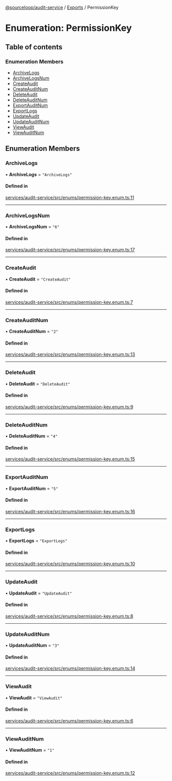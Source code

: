 [@sourceloop/audit-service](../README.md) / [Exports](../modules.md) / PermissionKey

# Enumeration: PermissionKey

## Table of contents

### Enumeration Members

- [ArchiveLogs](PermissionKey.md#archivelogs)
- [ArchiveLogsNum](PermissionKey.md#archivelogsnum)
- [CreateAudit](PermissionKey.md#createaudit)
- [CreateAuditNum](PermissionKey.md#createauditnum)
- [DeleteAudit](PermissionKey.md#deleteaudit)
- [DeleteAuditNum](PermissionKey.md#deleteauditnum)
- [ExportAuditNum](PermissionKey.md#exportauditnum)
- [ExportLogs](PermissionKey.md#exportlogs)
- [UpdateAudit](PermissionKey.md#updateaudit)
- [UpdateAuditNum](PermissionKey.md#updateauditnum)
- [ViewAudit](PermissionKey.md#viewaudit)
- [ViewAuditNum](PermissionKey.md#viewauditnum)

## Enumeration Members

### ArchiveLogs

• **ArchiveLogs** = ``"ArchiveLogs"``

#### Defined in

[services/audit-service/src/enums/permission-key.enum.ts:11](https://github.com/sourcefuse/loopback4-microservice-catalog/blob/53060ad88/services/audit-service/src/enums/permission-key.enum.ts#L11)

___

### ArchiveLogsNum

• **ArchiveLogsNum** = ``"6"``

#### Defined in

[services/audit-service/src/enums/permission-key.enum.ts:17](https://github.com/sourcefuse/loopback4-microservice-catalog/blob/53060ad88/services/audit-service/src/enums/permission-key.enum.ts#L17)

___

### CreateAudit

• **CreateAudit** = ``"CreateAudit"``

#### Defined in

[services/audit-service/src/enums/permission-key.enum.ts:7](https://github.com/sourcefuse/loopback4-microservice-catalog/blob/53060ad88/services/audit-service/src/enums/permission-key.enum.ts#L7)

___

### CreateAuditNum

• **CreateAuditNum** = ``"2"``

#### Defined in

[services/audit-service/src/enums/permission-key.enum.ts:13](https://github.com/sourcefuse/loopback4-microservice-catalog/blob/53060ad88/services/audit-service/src/enums/permission-key.enum.ts#L13)

___

### DeleteAudit

• **DeleteAudit** = ``"DeleteAudit"``

#### Defined in

[services/audit-service/src/enums/permission-key.enum.ts:9](https://github.com/sourcefuse/loopback4-microservice-catalog/blob/53060ad88/services/audit-service/src/enums/permission-key.enum.ts#L9)

___

### DeleteAuditNum

• **DeleteAuditNum** = ``"4"``

#### Defined in

[services/audit-service/src/enums/permission-key.enum.ts:15](https://github.com/sourcefuse/loopback4-microservice-catalog/blob/53060ad88/services/audit-service/src/enums/permission-key.enum.ts#L15)

___

### ExportAuditNum

• **ExportAuditNum** = ``"5"``

#### Defined in

[services/audit-service/src/enums/permission-key.enum.ts:16](https://github.com/sourcefuse/loopback4-microservice-catalog/blob/53060ad88/services/audit-service/src/enums/permission-key.enum.ts#L16)

___

### ExportLogs

• **ExportLogs** = ``"ExportLogs"``

#### Defined in

[services/audit-service/src/enums/permission-key.enum.ts:10](https://github.com/sourcefuse/loopback4-microservice-catalog/blob/53060ad88/services/audit-service/src/enums/permission-key.enum.ts#L10)

___

### UpdateAudit

• **UpdateAudit** = ``"UpdateAudit"``

#### Defined in

[services/audit-service/src/enums/permission-key.enum.ts:8](https://github.com/sourcefuse/loopback4-microservice-catalog/blob/53060ad88/services/audit-service/src/enums/permission-key.enum.ts#L8)

___

### UpdateAuditNum

• **UpdateAuditNum** = ``"3"``

#### Defined in

[services/audit-service/src/enums/permission-key.enum.ts:14](https://github.com/sourcefuse/loopback4-microservice-catalog/blob/53060ad88/services/audit-service/src/enums/permission-key.enum.ts#L14)

___

### ViewAudit

• **ViewAudit** = ``"ViewAudit"``

#### Defined in

[services/audit-service/src/enums/permission-key.enum.ts:6](https://github.com/sourcefuse/loopback4-microservice-catalog/blob/53060ad88/services/audit-service/src/enums/permission-key.enum.ts#L6)

___

### ViewAuditNum

• **ViewAuditNum** = ``"1"``

#### Defined in

[services/audit-service/src/enums/permission-key.enum.ts:12](https://github.com/sourcefuse/loopback4-microservice-catalog/blob/53060ad88/services/audit-service/src/enums/permission-key.enum.ts#L12)
